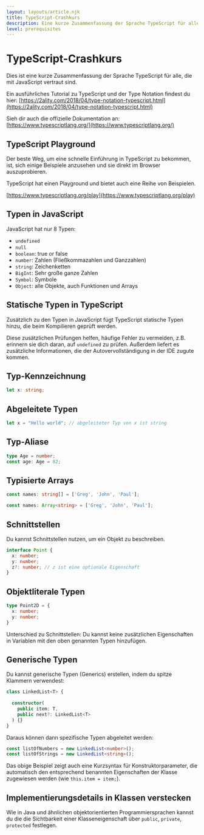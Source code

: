 ```yaml
---
layout: layouts/article.njk
title: TypeScript-Crashkurs
description: Eine kurze Zusammenfassung der Sprache TypeScript für alle, die mit JavaScript vertraut sind.
level: prerequisites
---
```


# TypeScript-Crashkurs

Dies ist eine kurze Zusammenfassung der Sprache TypeScript für alle, die mit JavaScript vertraut sind.

Ein ausführliches Tutorial zu TypeScript und der Type Notation findest du hier:
[https://2ality.com/2018/04/type-notation-typescript.html](https://2ality.com/2018/04/type-notation-typescript.html)

Sieh dir auch die offizielle Dokumentation an: [https://www.typescriptlang.org/](https://www.typescriptlang.org/)

## TypeScript Playground

Der beste Weg, um eine schnelle Einführung in TypeScript zu bekommen, ist, sich einige Beispiele anzusehen und sie direkt im Browser auszuprobieren.

TypeScript hat einen Playground und bietet auch eine Reihe von Beispielen.

[https://www.typescriptlang.org/play](https://www.typescriptlang.org/play)

## Typen in JavaScript

JavaScript hat nur 8 Typen:

- `undefined`
- `null`
- `boolean`: true or false
- `number`: Zahlen (Fließkommazahlen und Ganzzahlen)
- `string`: Zeichenketten
- `BigInt`: Sehr große ganze Zahlen
- `Symbol`: Symbole
- `Object`: alle Objekte, auch Funktionen und Arrays

## Statische Typen in TypeScript

Zusätzlich zu den Typen in JavaScript fügt TypeScript statische Typen hinzu, die beim Kompilieren geprüft werden.

Diese zusätzlichen Prüfungen helfen, häufige Fehler zu vermeiden, z.B. erinnern sie dich daran, auf `undefined` zu prüfen.
Außerdem liefert es zusätzliche Informationen, die der Autovervollständigung in der IDE zugute kommen.

## Typ-Kennzeichnung

```ts
let x: string;
```

## Abgeleitete Typen

```ts
let x = "Hello world"; // abgeleiteter Typ von x ist string
```

## Typ-Aliase

```ts
type Age = number;
const age: Age = 82;
```

## Typisierte Arrays

```ts
const names: string[] = ['Greg', 'John', 'Paul']; 

const names: Array<string> = ['Greg', 'John', 'Paul'];
```

## Schnittstellen

Du kannst Schnittstellen nutzen, um ein Objekt zu beschreiben.

```ts
interface Point {
  x: number;
  y: number;
  z?: number; // z ist eine optionale Eigenschaft
}
```

## Objektliterale Typen

```ts
type Point2D = {
  x: number;
  y: number;
}
```

Unterschied zu Schnittstellen: Du kannst keine zusätzlichen Eigenschaften in Variablen mit den oben genannten Typen hinzufügen.

## Generische Typen

Du kannst generische Typen (Generics) erstellen, indem du spitze Klammern verwendest:

```ts
class LinkedList<T> {
  
  constructor(
    public item: T,
    public next?: LinkedList<T>
  ) {}
}
```

Daraus können dann spezifische Typen abgeleitet werden:
```ts
const listOfNumbers = new LinkedList<number>();
const listOfStrings = new LinkedList<string>();
```

Das obige Beispiel zeigt auch eine Kurzsyntax für Konstruktorparameter, die automatisch den entsprechend benannten Eigenschaften der Klasse zugewiesen werden (wie `this.item = item;`).

## Implementierungsdetails in Klassen verstecken

Wie in Java und ähnlichen objektorientierten Programmiersprachen kannst du die
die Sichtbarkeit einer Klasseneigenschaft über `public`, `private`, `protected` festlegen.
